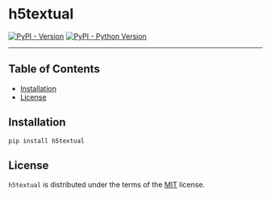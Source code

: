 # h5textual

[![PyPI - Version](https://img.shields.io/pypi/v/h5textual.svg)](https://pypi.org/project/h5textual)
[![PyPI - Python Version](https://img.shields.io/pypi/pyversions/h5textual.svg)](https://pypi.org/project/h5textual)

-----

## Table of Contents

- [Installation](#installation)
- [License](#license)

## Installation

```console
pip install h5textual
```

## License

`h5textual` is distributed under the terms of the [MIT](https://spdx.org/licenses/MIT.html) license.
